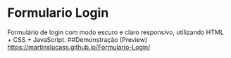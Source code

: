# Formulario Login
Formulário de login com modo escuro e claro responsivo, utilizando HTML + CSS + JavaScript.
##Demonstração (Preview)
https://martinslucass.github.io/Formulario-Login/
